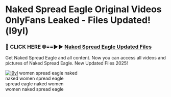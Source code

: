 # Naked Spread Eagle Original Videos 0nlyFans Leaked - Files Updated! (l9yl)

<h3>🔴 CLICK HERE 🌐==►► <a href="https://tinyurl.com/yckcrads" rel="nofollow">Naked Spread Eagle Updated Files</a></h3>

Get Naked Spread Eagle and all content. Now you can access all videos and pictures of Naked Spread Eagle. New Updated Files 2025!

[![l9yl](https://i.imgur.com/hpKpOFt.gif)](https://tinyurl.com/yckcrads)
women spread eagle naked<br>
naked women spread eagle<br>
spread eagle naked women<br>
women naked spread eagle